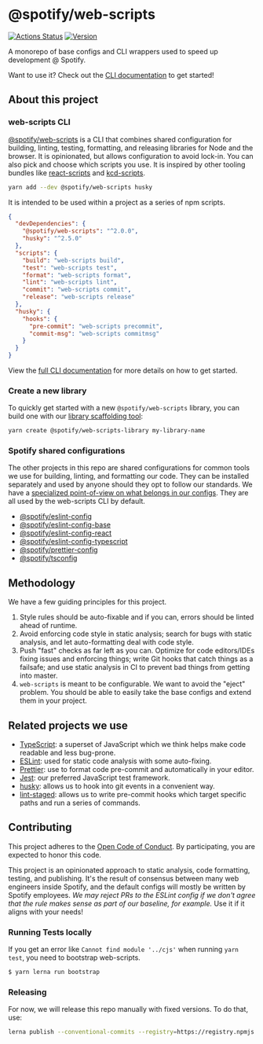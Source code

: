 # @spotify/web-scripts

[![Actions Status](https://github.com/spotify/web-scripts/workflows/Tests/badge.svg)](https://github.com/spotify/web-scripts/actions)
[![Version](https://img.shields.io/npm/v/@spotify/web-scripts.svg)](https://www.npmjs.com/package/@spotify/web-scripts)

A monorepo of base configs and CLI wrappers used to speed up development @ Spotify.

Want to use it? Check out the [CLI documentation](https://github.com/spotify/web-scripts/blob/master/packages/web-scripts) to get started!

## About this project

### web-scripts CLI

[@spotify/web-scripts](./packages/web-scripts) is a CLI that combines shared configuration for building, linting, testing, formatting, and releasing libraries for Node and the browser. It is opinionated, but allows configuration to avoid lock-in. You can also pick and choose which scripts you use. It is inspired by other tooling bundles like [react-scripts](https://www.npmjs.com/package/react-scripts) and [kcd-scripts](https://www.npmjs.com/package/kcd-scripts).

```bash
yarn add --dev @spotify/web-scripts husky
```

It is intended to be used within a project as a series of npm scripts.

```json
{
  "devDependencies": {
    "@spotify/web-scripts": "^2.0.0",
    "husky": "^2.5.0"
  },
  "scripts": {
    "build": "web-scripts build",
    "test": "web-scripts test",
    "format": "web-scripts format",
    "lint": "web-scripts lint",
    "commit": "web-scripts commit",
    "release": "web-scripts release"
  },
  "husky": {
    "hooks": {
      "pre-commit": "web-scripts precommit",
      "commit-msg": "web-scripts commitmsg"
    }
  }
}
```

View the [full CLI documentation](./packages/web-scripts) for more details on how to get started.

### Create a new library

To quickly get started with a new `@spotify/web-scripts` library, you can build one with our [library scaffolding tool](https://github.com/spotify/web-scripts/tree/master/packages/create-web-scripts-library):

```sh
yarn create @spotify/web-scripts-library my-library-name
```

### Spotify shared configurations

The other projects in this repo are shared configurations for common tools we use for building, linting, and formatting our code. They can be installed separately and used by anyone should they opt to follow our standards. We have a [specialized point-of-view on what belongs in our configs](#methodology). They are all used by the web-scripts CLI by default.

- [@spotify/eslint-config](./packages/eslint-config)
- [@spotify/eslint-config-base](./packages/eslint-config-base)
- [@spotify/eslint-config-react](./packages/eslint-config-react)
- [@spotify/eslint-config-typescript](./packages/eslint-config-typescript)
- [@spotify/prettier-config](./packages/prettier-config)
- [@spotify/tsconfig](./packages/tsconfig)

## Methodology

We have a few guiding principles for this project.

1. Style rules should be auto-fixable and if you can, errors should be linted ahead of runtime.
2. Avoid enforcing code style in static analysis; search for bugs with static analysis, and let auto-formatting deal with code style.
3. Push "fast" checks as far left as you can. Optimize for code editors/IDEs fixing issues and enforcing things; write Git hooks that catch things as a failsafe; and use static analysis in CI to prevent bad things from getting into master.
4. `web-scripts` is meant to be configurable. We want to avoid the "eject" problem. You should be able to easily take the base configs and extend them in your project.

## Related projects we use

- [TypeScript]: a superset of JavaScript which we think helps make code readable and less bug-prone.
- [ESLint]: used for static code analysis with some auto-fixing.
- [Prettier]: use to format code pre-commit and automatically in your editor.
- [Jest]: our preferred JavaScript test framework.
- [husky]: allows us to hook into git events in a convenient way.
- [lint-staged]: allows us to write pre-commit hooks which target specific paths and run a series of commands.

## Contributing

This project adheres to the [Open Code of Conduct][code-of-conduct]. By participating, you are expected to honor this code.

This project is an opinionated approach to static analysis, code formatting, testing, and publishing. It's
the result of consensus between many web engineers inside Spotify, and the default configs will mostly be
written by Spotify employees. _We may reject PRs to the ESLint config if we don't agree that the rule
makes sense as part of our baseline, for example._ Use it if it aligns with your needs!

### Running Tests locally

If you get an error like `Cannot find module '../cjs'` when running `yarn test`, you need to bootstrap web-scripts.

```bash
$ yarn lerna run bootstrap
```

[eslint]: https://eslint.org/
[typescript]: https://www.typescriptlang.org/
[prettier]: https://prettier.io/
[jest]: https://jestjs.io/
[husky]: https://github.com/typicode/husky
[lint-staged]: https://github.com/okonet/lint-staged
[code-of-conduct]: https://github.com/spotify/code-of-conduct/blob/master/code-of-conduct.md

### Releasing

For now, we will release this repo manually with fixed versions. To do that, use:

```sh
lerna publish --conventional-commits --registry=https://registry.npmjs.com
```
